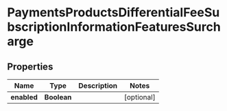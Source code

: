
# PaymentsProductsDifferentialFeeSubscriptionInformationFeaturesSurcharge

## Properties
Name | Type | Description | Notes
------------ | ------------- | ------------- | -------------
**enabled** | **Boolean** |  |  [optional]



